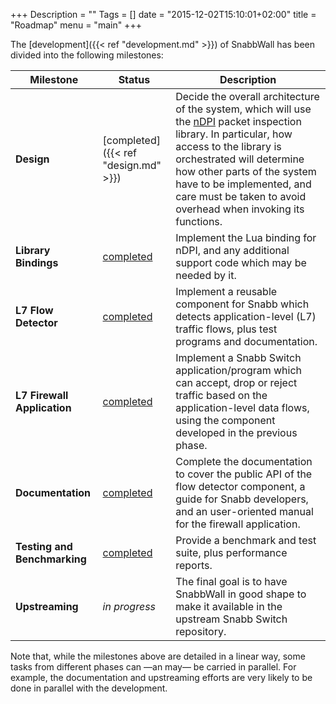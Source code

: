 +++
Description = ""
Tags = []
date = "2015-12-02T15:10:01+02:00"
title = "Roadmap"
menu = "main"
+++

The [development]({{< ref "development.md" >}}) of <span class="appname">SnabbWall</span> has been divided into the following milestones:

Milestone | Status | Description
----------|--------|--------------------------
**Design** | [completed]({{< ref "design.md" >}}) | Decide the overall architecture of the system, which will use the [nDPI](http://www.ntop.org/products/deep-packet-inspection/ndpi/) packet inspection library. In particular, how access to the library is orchestrated will determine how other parts of the system have to be implemented, and care must be taken to avoid overhead when invoking its functions.
**Library Bindings** | [completed](http://perezdecastro.org/2016/ljndi-snabbwall-sidekick.html) | Implement the Lua binding for nDPI, and any additional support code which may be needed by it.
**L7 Flow Detector** | [completed](https://perezdecastro.org/2016/snabbwalls-l7spy-analyzer.html) | Implement a reusable component for Snabb which detects application-level (L7) traffic flows, plus test programs and documentation.
**L7 Firewall Application** | [completed](https://www.asumu.xyz/blog/2017/01/27/snabbwall-s-firewall-app-l7fw/) | Implement a Snabb Switch application/program which can accept, drop or reject traffic based on the application-level data flows, using the component developed in the previous phase.
**Documentation** | [completed](https://www.asumu.xyz/blog/2017/02/21/optimizing-snabbwall/) | Complete the documentation to cover the public API of the flow detector component, a guide for Snabb developers, and an user-oriented manual for the firewall application.
**Testing and Benchmarking** | [completed](https://www.asumu.xyz/blog/2017/02/21/optimizing-snabbwall/) | Provide a benchmark and test suite, plus performance reports.
**Upstreaming** | *in&nbsp;progress* | The final goal is to have SnabbWall in good shape to make it available in the upstream Snabb Switch repository.

Note that, while the milestones above are detailed in a linear way, some tasks from different phases can —an may— be carried in parallel. For example, the documentation and upstreaming efforts are very likely to be done in parallel with the development.
